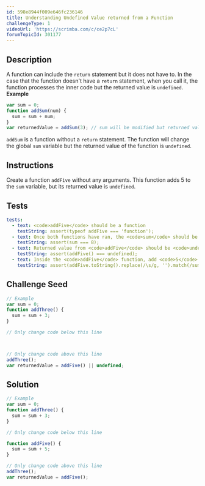 ```yaml
---
id: 598e8944f009e646fc236146
title: Understanding Undefined Value returned from a Function
challengeType: 1
videoUrl: 'https://scrimba.com/c/ce2p7cL'
forumTopicId: 301177
---
```


## Description
<section id='description'>
A function can include the <code>return</code> statement but it does not have to. In the case that the function doesn't have a <code>return</code> statement, when you call it, the function processes the inner code but the returned value is <code>undefined</code>.
<strong>Example</strong>

```js
var sum = 0;
function addSum(num) {
  sum = sum + num;
}
var returnedValue = addSum(3); // sum will be modified but returned value is undefined
```

<code>addSum</code> is a function without a <code>return</code> statement. The function will change the global <code>sum</code> variable but the returned value of the function is <code>undefined</code>.
</section>

## Instructions
<section id='instructions'>
Create a function <code>addFive</code> without any arguments. This function adds 5 to the <code>sum</code> variable, but its returned value is <code>undefined</code>.
</section>

## Tests
<section id='tests'>

```yml
tests:
  - text: <code>addFive</code> should be a function
    testString: assert(typeof addFive === 'function');
  - text: Once both functions have ran, the <code>sum</code> should be equal to 8
    testString: assert(sum === 8);
  - text: Returned value from <code>addFive</code> should be <code>undefined</code>
    testString: assert(addFive() === undefined);
  - text: Inside the <code>addFive</code> function, add <code>5</code> to the <code>sum</code> variable
    testString: assert(addFive.toString().replace(/\s/g, '').match(/sum=sum\+5|sum\+=5/));

```

</section>

## Challenge Seed
<section id='challengeSeed'>

<div id='js-seed'>

```js
// Example
var sum = 0;
function addThree() {
  sum = sum + 3;
}

// Only change code below this line



// Only change code above this line
addThree();
var returnedValue = addFive() || undefined;
```

</div>


## Solution
<section id='solution'>


```js
// Example
var sum = 0;
function addThree() {
  sum = sum + 3;
}

// Only change code below this line

function addFive() {
  sum = sum + 5;
}

// Only change code above this line
addThree();
var returnedValue = addFive();
```

</section>

